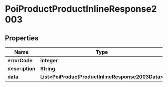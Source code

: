 # PoiProductProductInlineResponse2003

## Properties
Name | Type | Description | Notes
------------ | ------------- | ------------- | -------------
**errorCode** | **Integer** |  | 
**description** | **String** |  | 
**data** | [**List&lt;PoiProductProductInlineResponse2003Data&gt;**](PoiProductProductInlineResponse2003Data.md) |  | 
